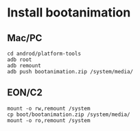 # Install bootanimation

## Mac/PC
```
cd androd/platform-tools
adb root
adb remount
adb push bootanimation.zip /system/media/
```

## EON/C2
````
mount -o rw,remount /system
cp boot/bootanimation.zip /system/media/
mount -o ro,remount /system
````
